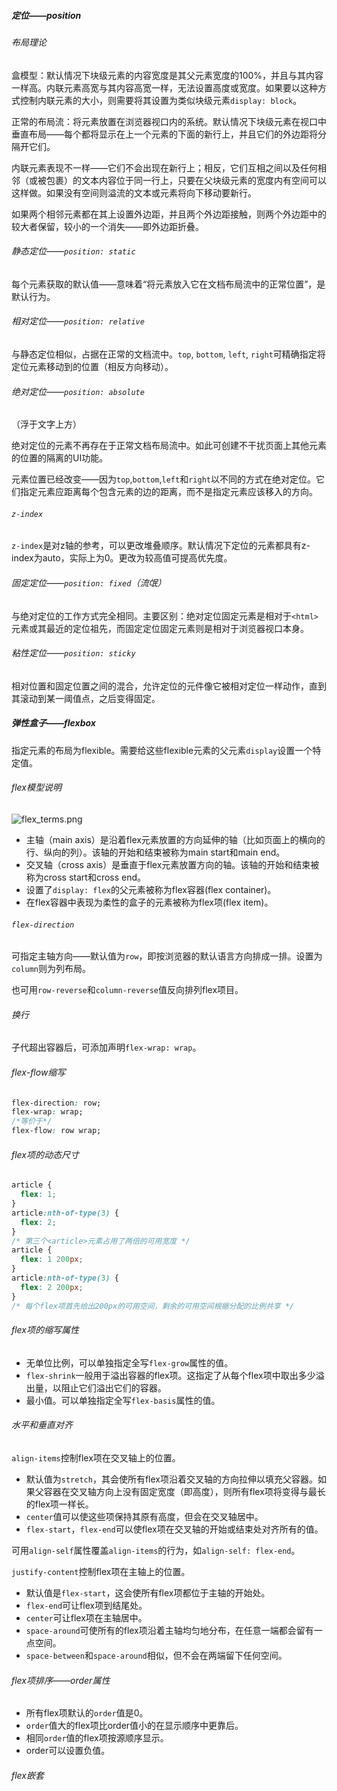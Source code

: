 ##### 定位——position

###### 布局理论

盒模型：默认情况下块级元素的内容宽度是其父元素宽度的100%，并且与其内容一样高。内联元素高宽与其内容高宽一样，无法设置高度或宽度。如果要以这种方式控制内联元素的大小，则需要将其设置为类似块级元素`display: block`。

正常的布局流：将元素放置在浏览器视口内的系统。默认情况下块级元素在视口中垂直布局——每个都将显示在上一个元素的下面的新行上，并且它们的外边距将分隔开它们。

内联元素表现不一样——它们不会出现在新行上；相反，它们互相之间以及任何相邻（或被包裹）的文本内容位于同一行上，只要在父块级元素的宽度内有空间可以这样做。如果没有空间则溢流的文本或元素将向下移动要新行。

如果两个相邻元素都在其上设置外边距，并且两个外边距接触，则两个外边距中的较大者保留，较小的一个消失——即外边距折叠。

###### 静态定位——`position: static`

每个元素获取的默认值——意味着“将元素放入它在文档布局流中的正常位置”，是默认行为。

###### 相对定位——`position: relative`

与静态定位相似，占据在正常的文档流中。`top`, `bottom`, `left`, `right`可精确指定将定位元素移动到的位置（相反方向移动）。

###### 绝对定位——`position: absolute`

（浮于文字上方）

绝对定位的元素不再存在于正常文档布局流中。如此可创建不干扰页面上其他元素的位置的隔离的UI功能。

元素位置已经改变——因为`top`,`bottom`,`left`和`right`以不同的方式在绝对定位。它们指定元素应距离每个包含元素的边的距离，而不是指定元素应该移入的方向。

###### `z-index`

`z-index`是对z轴的参考，可以更改堆叠顺序。默认情况下定位的元素都具有z-index为auto，实际上为0。更改为较高值可提高优先度。

###### 固定定位——`position: fixed`（流氓）

与绝对定位的工作方式完全相同。主要区别：绝对定位固定元素是相对于`<html>`元素或其最近的定位祖先，而固定定位固定元素则是相对于浏览器视口本身。

###### 粘性定位——`position: sticky`

相对位置和固定位置之间的混合，允许定位的元件像它被相对定位一样动作，直到其滚动到某一阈值点，之后变得固定。

##### 弹性盒子——flexbox

指定元素的布局为flexible。需要给这些flexible元素的父元素`display`设置一个特定值。

###### flex模型说明

![flex_terms.png](https://developer.mozilla.org/files/3739/flex_terms.png)

- 主轴（main axis）是沿着flex元素放置的方向延伸的轴（比如页面上的横向的行、纵向的列）。该轴的开始和结束被称为main start和main end。
- 交叉轴（cross axis）是垂直于flex元素放置方向的轴。该轴的开始和结束被称为cross start和cross end。
- 设置了`display: flex`的父元素被称为flex容器(flex container)。
- 在flex容器中表现为柔性的盒子的元素被称为flex项(flex item)。

###### `flex-direction`

可指定主轴方向——默认值为`row`，即按浏览器的默认语言方向排成一排。设置为`column`则为列布局。

也可用`row-reverse`和`column-reverse`值反向排列flex项目。

###### 换行

子代超出容器后，可添加声明`flex-wrap: wrap`。

###### flex-flow缩写

```css
flex-direction: row;
flex-wrap: wrap;
/*等价于*/
flex-flow: row wrap;
```

###### flex项的动态尺寸

```css
article {
  flex: 1;
}
article:nth-of-type(3) {
  flex: 2;
}
/* 第三个<article>元素占用了两倍的可用宽度 */
article {
  flex: 1 200px;
}
article:nth-of-type(3) {
  flex: 2 200px;
}
/* 每个flex项首先给出200px的可用空间，剩余的可用空间根据分配的比例共享 */
```

###### flex项的缩写属性

- 无单位比例，可以单独指定全写`flex-grow`属性的值。
- `flex-shrink`一般用于溢出容器的flex项。这指定了从每个flex项中取出多少溢出量，以阻止它们溢出它们的容器。
- 最小值。可以单独指定全写`flex-basis`属性的值。

###### 水平和垂直对齐

`align-items`控制flex项在交叉轴上的位置。

- 默认值为`stretch`，其会使所有flex项沿着交叉轴的方向拉伸以填充父容器。如果父容器在交叉轴方向上没有固定宽度（即高度），则所有flex项将变得与最长的flex项一样长。
- `center`值可以使这些项保持其原有高度，但会在交叉轴居中。
- `flex-start`，`flex-end`可以使flex项在交叉轴的开始或结束处对齐所有的值。

可用`align-self`属性覆盖`align-items`的行为，如`align-self: flex-end`。

`justify-content`控制flex项在主轴上的位置。

- 默认值是`flex-start`，这会使所有flex项都位于主轴的开始处。
- `flex-end`可让flex项到结尾处。
- `center`可让flex项在主轴居中。
- `space-around`可使所有的flex项沿着主轴均匀地分布，在任意一端都会留有一点空间。
- `space-between`和`space-around`相似，但不会在两端留下任何空间。

###### flex项排序——order属性

- 所有flex项默认的`order`值是0。
- `order`值大的flex项比order值小的在显示顺序中更靠后。
- 相同`order`值的flex项按源顺序显示。
- order可以设置负值。

###### flex嵌套





